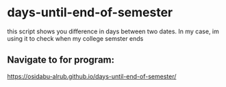 # days-until-end-of-semester
this script shows you difference in days between two dates. In my case, im using it to check when my college semster ends

## Navigate to for program:
https://osidabu-alrub.github.io/days-until-end-of-semester/
